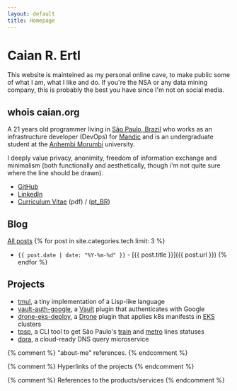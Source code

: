 ```yaml
---
layout: default
title: Homepage
---
```


# Caian R. Ertl

This website is mainteined as my personal online cave, to make public some of
what I am, what I like and do. If you're the NSA or any data mining company,
this is probably the best you have since I'm not on social media.

## whois caian.org

A 21 years old programmer living in [São Paulo, Brazil][home] who works as an
infrastructure developer (DevOps) for [Mandic][work] and is an undergraduate
student at the [Anhembi Morumbi][uni] university.

I deeply value privacy, anonimity, freedom of information exchange and
minimalism (both functionally and aesthetically, though i'm not quite sure
where the line should be drawn).

- [GitHub](https://github.com/caianrais)
- [LinkedIn](https://linkedin.com/in/caiertl)
- [Curriculum Vitae](assets/pdf/cv_en.pdf) (pdf) / ([pt_BR](assets/pdf/cv_pt.pdf))

## Blog

[All posts](/blog.html)
{% for post in site.categories.tech limit: 3 %}
- `{{ post.date | date: "%Y-%m-%d" }}` - [{{ post.title }}]({{ post.url }}) {% endfor %}

## Projects

- [tmul][tmul], a tiny implementation of a Lisp-like language
- [vault-auth-google][vag], a [Vault][vault] plugin that authenticates with Google
- [drone-eks-deploy][ded], a [Drone][drone] plugin that applies k8s manifests in [EKS][eks] clusters
- [tpsp][tpsp], a CLI tool to get São Paulo's [train][cptm] and [metro][metro] lines statuses
- [dora][dora], a cloud-ready DNS query microservice


{% comment %}
    "about-me" references.
{% endcomment %}

[home]: https://bit.ly/2hx2Tdv
[work]: https://mandic.com.br
[uni]: https://portal.anhembi.br

{% comment %}
    Hyperlinks of the projects
{% endcomment %}

[tmul]:  https://github.com/caiertl/tmul
[vag]:   https://github.com/erozario/vault-auth-google
[ded]:   https://github.com/caiertl/drone-eks-deploy
[dora]:  https://github.com/caiertl/dora
[tpsp]:  https://github.com/caiertl/tpsp

{% comment %}
    References to the products/services
{% endcomment %}

[vault]: https://vaultproject.io
[drone]: https://drone.io
[eks]:   https://aws.amazon.com/eks
[cptm]:  https://www.cptm.sp.gov.br
[metro]: http://www.metro.sp.gov.br
